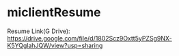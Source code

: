 # miclientResume
Resume Link(G Drive): https://drive.google.com/file/d/1802Scz9Oxtt5yPZSg9NX-K5YQglahJQW/view?usp=sharing
